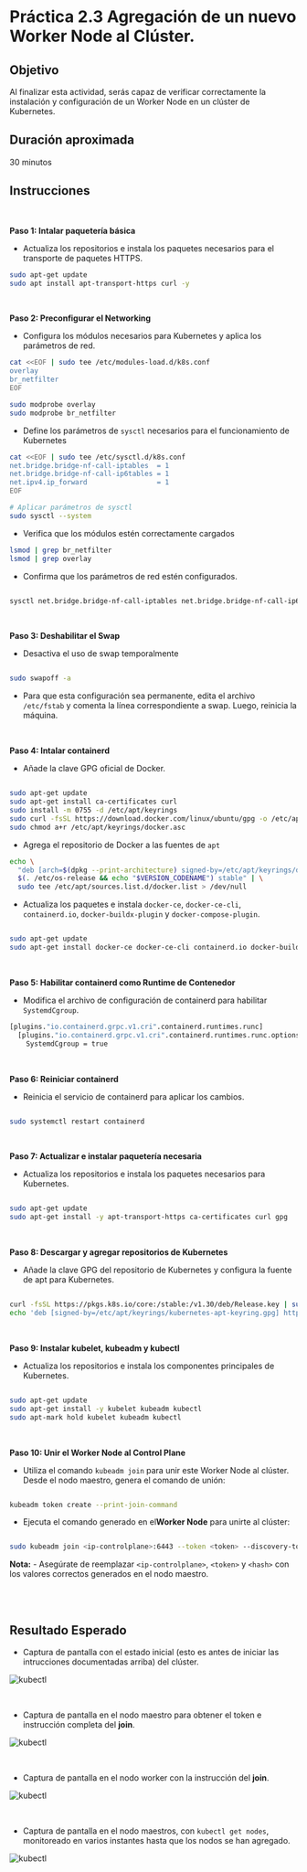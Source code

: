 # Práctica 2.3 Agregación de un nuevo Worker Node al Clúster.

## Objetivo

Al finalizar esta actividad, serás capaz de verificar correctamente la instalación y configuración de un Worker Node en un clúster de Kubernetes.


## Duración aproximada

30 minutos

## Instrucciones

<br/>

**Paso 1: Intalar paquetería básica**

- Actualiza los repositorios e instala los paquetes necesarios para el transporte de paquetes HTTPS.

```bash
sudo apt-get update 
sudo apt install apt-transport-https curl -y
```

<br/>

**Paso 2: Preconfigurar el Networking**

- Configura los módulos necesarios para Kubernetes y aplica los parámetros de red.

```bash
cat <<EOF | sudo tee /etc/modules-load.d/k8s.conf
overlay
br_netfilter
EOF

sudo modprobe overlay
sudo modprobe br_netfilter

```

- Define los parámetros de `sysctl` necesarios para el funcionamiento de Kubernetes

```bash
cat <<EOF | sudo tee /etc/sysctl.d/k8s.conf
net.bridge.bridge-nf-call-iptables  = 1
net.bridge.bridge-nf-call-ip6tables = 1
net.ipv4.ip_forward                 = 1
EOF

# Aplicar parámetros de sysctl
sudo sysctl --system

```

- Verifica que los módulos estén correctamente cargados

```bash
lsmod | grep br_netfilter
lsmod | grep overlay

```

- Confirma que los parámetros de red estén configurados.

```bash

sysctl net.bridge.bridge-nf-call-iptables net.bridge.bridge-nf-call-ip6tables net.ipv4.ip_forward

```

<br/>

**Paso 3: Deshabilitar el Swap**

- Desactiva el uso de swap temporalmente

```bash

sudo swapoff -a
```

- Para que esta configuración sea permanente, edita el archivo `/etc/fstab` y comenta la línea correspondiente a swap. Luego, reinicia la máquina.

<br/>

**Paso 4: Intalar containerd**

- Añade la clave GPG oficial de Docker.

```bash

sudo apt-get update 
sudo apt-get install ca-certificates curl 
sudo install -m 0755 -d /etc/apt/keyrings 
sudo curl -fsSL https://download.docker.com/linux/ubuntu/gpg -o /etc/apt/keyrings/docker.asc 
sudo chmod a+r /etc/apt/keyrings/docker.asc 
```

- Agrega el repositorio de Docker a las fuentes de `apt`

```bash
echo \
  "deb [arch=$(dpkg --print-architecture) signed-by=/etc/apt/keyrings/docker.asc] https://download.docker.com/linux/ubuntu \
  $(. /etc/os-release && echo "$VERSION_CODENAME") stable" | \
  sudo tee /etc/apt/sources.list.d/docker.list > /dev/null
```

- Actualiza los paquetes e instala `docker-ce`, `docker-ce-cli`, `containerd.io`, `docker-buildx-plugin` y `docker-compose-plugin`.

```bash

sudo apt-get update 
sudo apt-get install docker-ce docker-ce-cli containerd.io docker-buildx-plugin docker-compose-plugin
```

<br/>

**Paso 5: Habilitar containerd como Runtime de Contenedor**

- Modifica el archivo de configuración de containerd para habilitar `SystemdCgroup`.

```bash
[plugins."io.containerd.grpc.v1.cri".containerd.runtimes.runc]
  [plugins."io.containerd.grpc.v1.cri".containerd.runtimes.runc.options]
    SystemdCgroup = true

```
<br/>

**Paso 6: Reiniciar containerd**

- Reinicia el servicio de containerd para aplicar los cambios.

```bash

sudo systemctl restart containerd
```

<br/>

**Paso 7: Actualizar e instalar paquetería necesaria**

- Actualiza los repositorios e instala los paquetes necesarios para Kubernetes.

```bash

sudo apt-get update
sudo apt-get install -y apt-transport-https ca-certificates curl gpg

```
<br/>

**Paso 8: Descargar y agregar repositorios de Kubernetes**

- Añade la clave GPG del repositorio de Kubernetes y configura la fuente de apt para Kubernetes.

```bash

curl -fsSL https://pkgs.k8s.io/core:/stable:/v1.30/deb/Release.key | sudo gpg --dearmor -o /etc/apt/keyrings/kubernetes-apt-keyring.gpg
echo 'deb [signed-by=/etc/apt/keyrings/kubernetes-apt-keyring.gpg] https://pkgs.k8s.io/core:/stable:/v1.30/deb/ /' | sudo tee /etc/apt/sources.list.d/kubernetes.list    

```
<br/>

**Paso 9: Instalar kubelet, kubeadm y kubectl**

- Actualiza los repositorios e instala los componentes principales de Kubernetes.

```bash

sudo apt-get update
sudo apt-get install -y kubelet kubeadm kubectl
sudo apt-mark hold kubelet kubeadm kubectl

```

<br/>

**Paso 10: Unir el Worker Node al Control Plane**

- Utiliza el comando `kubeadm join` para unir este Worker Node al clúster. Desde el nodo maestro, genera el comando de unión:

```bash

kubeadm token create --print-join-command

```

- Ejecuta el comando generado en el**Worker Node** para unirte al clúster:

```bash

sudo kubeadm join <ip-controlplane>:6443 --token <token> --discovery-token-ca-cert-hash sha256:<hash>

```


**Nota:** 
    - Asegúrate de reemplazar `<ip-controlplane>`, `<token>` y `<hash>` con los valores correctos generados en el nodo maestro.

<br/><br/>

## Resultado Esperado

- Captura de pantalla con el estado inicial (esto es antes de iniciar las intrucciones documentadas arriba) del clúster.

![kubectl](../images/u2_3_1.png)

<br/>

- Captura de pantalla en el nodo maestro para obtener el token e instrucción completa del **join**.

![kubectl](../images/u2_3_2.png)

<br/>

- Captura de pantalla en el nodo worker con la instrucción del **join**.

![kubectl](../images/u2_3_3.png)

<br/>

- Captura de pantalla en el nodo maestros, con `kubectl get nodes`, monitoreado en varios instantes hasta que los nodos se han agregado.

![kubectl](../images/u2_3_4.png)
